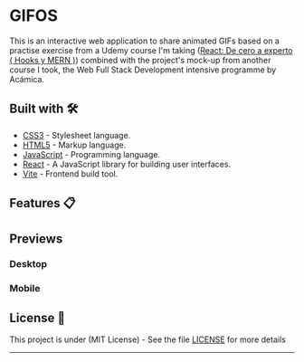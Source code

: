 # GIFOS

This is an interactive web application to share animated GIFs based on a practise exercise from a Udemy course I'm taking ([React: De cero a experto ( Hooks y MERN )](https://www.udemy.com/course/react-cero-experto)) combined with the project's mock-up from another course I took, the Web Full Stack Development intensive programme by Acámica.

## Built with 🛠️

- [CSS3](https://developer.mozilla.org/en-US/docs/Web/CSS) - Stylesheet language.
- [HTML5](https://developer.mozilla.org/en-US/docs/Web/Guide/HTML/HTML5) - Markup language.
- [JavaScript](https://developer.mozilla.org/en-US/docs/Web/JavaScript) - Programming language.
- [React](https://reactjs.org/) - A JavaScript library for building user interfaces.
- [Vite](https://vitejs.dev/) - Frontend build tool.

## Features 📋

## Previews

### Desktop

### Mobile

## License 📄

This project is under (MIT License) - See the file [LICENSE](LICENSE) for more details

---
